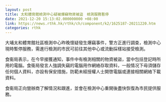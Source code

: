```yaml
---
layout: post
title: 太和體育館檢測中心疑被爆竊物資被盜　檢測服務暫停
date: 2021-12-20 15:13:02.000000000 +08:00
link: https://news.rthk.hk/rthk/ch/component/k2/1625187-20211220.htm
categories: rthk
---
```


大埔太和體育館社區檢測中心昨晚懷疑發生爆竊事件，警方正進行調查，檢測中心現時暫停服務，需進行檢測的市民可前往其他中心或流動採樣站接受檢測。

食衞局表示，在今早接獲通知，事件中有檢測相關的物資被盜，當中包括登記時所用的電腦。食衞局發言人強調失竊的電腦用作網絡存取資料，一般情况下毋須儲存任何個人資料，亦設有保安措施，防範未經授權人士開啓電腦或連接相關網絡下載資料。

食衞局正向營辦商了解情況和跟進，並會在檢測中心重開後盡快恢復為市民提供服務。
